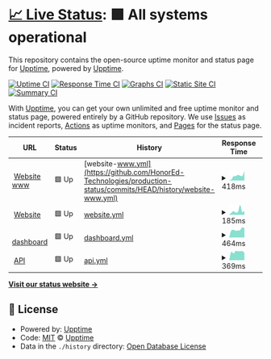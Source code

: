 # [📈 Live Status](https://upptime.github.io/upptime): <!--live status--> **🟩 All systems operational**

This repository contains the open-source uptime monitor and status page for [Upptime](https://upptime.js.org), powered by [Upptime](https://github.com/upptime/upptime).

[![Uptime CI](https://github.com/HonorEd-Technologies/production-status/workflows/Uptime%20CI/badge.svg)](https://github.com/HonorEd-Technologies/production-status/actions?query=workflow%3A%22Uptime+CI%22)
[![Response Time CI](https://github.com/HonorEd-Technologies/production-status/workflows/Response%20Time%20CI/badge.svg)](https://github.com/HonorEd-Technologies/production-status/actions?query=workflow%3A%22Response+Time+CI%22)
[![Graphs CI](https://github.com/HonorEd-Technologies/production-status/workflows/Graphs%20CI/badge.svg)](https://github.com/HonorEd-Technologies/production-status/actions?query=workflow%3A%22Graphs+CI%22)
[![Static Site CI](https://github.com/HonorEd-Technologies/production-status/workflows/Static%20Site%20CI/badge.svg)](https://github.com/HonorEd-Technologies/production-status/actions?query=workflow%3A%22Static+Site+CI%22)
[![Summary CI](https://github.com/HonorEd-Technologies/production-status/workflows/Summary%20CI/badge.svg)](https://github.com/HonorEd-Technologies/production-status/actions?query=workflow%3A%22Summary+CI%22)

With [Upptime](https://upptime.js.org), you can get your own unlimited and free uptime monitor and status page, powered entirely by a GitHub repository. We use [Issues](https://github.com/upptime/upptime/issues) as incident reports, [Actions](https://github.com/HonorEd-Technologies/production-status/actions) as uptime monitors, and [Pages](https://upptime.github.io/upptime) for the status page.

<!--start: status pages-->
<!-- This summary is generated by Upptime (https://github.com/upptime/upptime) -->
<!-- Do not edit this manually, your changes will be overwritten -->
<!-- prettier-ignore -->
| URL | Status | History | Response Time | Uptime |
| --- | ------ | ------- | ------------- | ------ |
| <img alt="" src="https://favicons.githubusercontent.com/www.honor.education" height="13"> [Website www](https://www.honor.education) | 🟩 Up | [website-www.yml](https://github.com/HonorEd-Technologies/production-status/commits/HEAD/history/website-www.yml) | <details><summary><img alt="Response time graph" src="./graphs/website-www/response-time-week.png" height="20"> 418ms</summary><br><a href="https://HonorEd-Technologies.github.io/production-status/history/website-www"><img alt="Response time 415" src="https://img.shields.io/endpoint?url=https%3A%2F%2Fraw.githubusercontent.com%2FHonorEd-Technologies%2Fproduction-status%2FHEAD%2Fapi%2Fwebsite-www%2Fresponse-time.json"></a><br><a href="https://HonorEd-Technologies.github.io/production-status/history/website-www"><img alt="24-hour response time 805" src="https://img.shields.io/endpoint?url=https%3A%2F%2Fraw.githubusercontent.com%2FHonorEd-Technologies%2Fproduction-status%2FHEAD%2Fapi%2Fwebsite-www%2Fresponse-time-day.json"></a><br><a href="https://HonorEd-Technologies.github.io/production-status/history/website-www"><img alt="7-day response time 418" src="https://img.shields.io/endpoint?url=https%3A%2F%2Fraw.githubusercontent.com%2FHonorEd-Technologies%2Fproduction-status%2FHEAD%2Fapi%2Fwebsite-www%2Fresponse-time-week.json"></a><br><a href="https://HonorEd-Technologies.github.io/production-status/history/website-www"><img alt="30-day response time 419" src="https://img.shields.io/endpoint?url=https%3A%2F%2Fraw.githubusercontent.com%2FHonorEd-Technologies%2Fproduction-status%2FHEAD%2Fapi%2Fwebsite-www%2Fresponse-time-month.json"></a><br><a href="https://HonorEd-Technologies.github.io/production-status/history/website-www"><img alt="1-year response time 415" src="https://img.shields.io/endpoint?url=https%3A%2F%2Fraw.githubusercontent.com%2FHonorEd-Technologies%2Fproduction-status%2FHEAD%2Fapi%2Fwebsite-www%2Fresponse-time-year.json"></a></details> | <details><summary><a href="https://HonorEd-Technologies.github.io/production-status/history/website-www">100.00%</a></summary><a href="https://HonorEd-Technologies.github.io/production-status/history/website-www"><img alt="All-time uptime 99.97%" src="https://img.shields.io/endpoint?url=https%3A%2F%2Fraw.githubusercontent.com%2FHonorEd-Technologies%2Fproduction-status%2FHEAD%2Fapi%2Fwebsite-www%2Fuptime.json"></a><br><a href="https://HonorEd-Technologies.github.io/production-status/history/website-www"><img alt="24-hour uptime 100.00%" src="https://img.shields.io/endpoint?url=https%3A%2F%2Fraw.githubusercontent.com%2FHonorEd-Technologies%2Fproduction-status%2FHEAD%2Fapi%2Fwebsite-www%2Fuptime-day.json"></a><br><a href="https://HonorEd-Technologies.github.io/production-status/history/website-www"><img alt="7-day uptime 100.00%" src="https://img.shields.io/endpoint?url=https%3A%2F%2Fraw.githubusercontent.com%2FHonorEd-Technologies%2Fproduction-status%2FHEAD%2Fapi%2Fwebsite-www%2Fuptime-week.json"></a><br><a href="https://HonorEd-Technologies.github.io/production-status/history/website-www"><img alt="30-day uptime 100.00%" src="https://img.shields.io/endpoint?url=https%3A%2F%2Fraw.githubusercontent.com%2FHonorEd-Technologies%2Fproduction-status%2FHEAD%2Fapi%2Fwebsite-www%2Fuptime-month.json"></a><br><a href="https://HonorEd-Technologies.github.io/production-status/history/website-www"><img alt="1-year uptime 99.97%" src="https://img.shields.io/endpoint?url=https%3A%2F%2Fraw.githubusercontent.com%2FHonorEd-Technologies%2Fproduction-status%2FHEAD%2Fapi%2Fwebsite-www%2Fuptime-year.json"></a></details>
| <img alt="" src="https://favicons.githubusercontent.com/honor.education" height="13"> [Website](http://honor.education) | 🟩 Up | [website.yml](https://github.com/HonorEd-Technologies/production-status/commits/HEAD/history/website.yml) | <details><summary><img alt="Response time graph" src="./graphs/website/response-time-week.png" height="20"> 185ms</summary><br><a href="https://HonorEd-Technologies.github.io/production-status/history/website"><img alt="Response time 182" src="https://img.shields.io/endpoint?url=https%3A%2F%2Fraw.githubusercontent.com%2FHonorEd-Technologies%2Fproduction-status%2FHEAD%2Fapi%2Fwebsite%2Fresponse-time.json"></a><br><a href="https://HonorEd-Technologies.github.io/production-status/history/website"><img alt="24-hour response time 187" src="https://img.shields.io/endpoint?url=https%3A%2F%2Fraw.githubusercontent.com%2FHonorEd-Technologies%2Fproduction-status%2FHEAD%2Fapi%2Fwebsite%2Fresponse-time-day.json"></a><br><a href="https://HonorEd-Technologies.github.io/production-status/history/website"><img alt="7-day response time 185" src="https://img.shields.io/endpoint?url=https%3A%2F%2Fraw.githubusercontent.com%2FHonorEd-Technologies%2Fproduction-status%2FHEAD%2Fapi%2Fwebsite%2Fresponse-time-week.json"></a><br><a href="https://HonorEd-Technologies.github.io/production-status/history/website"><img alt="30-day response time 183" src="https://img.shields.io/endpoint?url=https%3A%2F%2Fraw.githubusercontent.com%2FHonorEd-Technologies%2Fproduction-status%2FHEAD%2Fapi%2Fwebsite%2Fresponse-time-month.json"></a><br><a href="https://HonorEd-Technologies.github.io/production-status/history/website"><img alt="1-year response time 182" src="https://img.shields.io/endpoint?url=https%3A%2F%2Fraw.githubusercontent.com%2FHonorEd-Technologies%2Fproduction-status%2FHEAD%2Fapi%2Fwebsite%2Fresponse-time-year.json"></a></details> | <details><summary><a href="https://HonorEd-Technologies.github.io/production-status/history/website">100.00%</a></summary><a href="https://HonorEd-Technologies.github.io/production-status/history/website"><img alt="All-time uptime 99.94%" src="https://img.shields.io/endpoint?url=https%3A%2F%2Fraw.githubusercontent.com%2FHonorEd-Technologies%2Fproduction-status%2FHEAD%2Fapi%2Fwebsite%2Fuptime.json"></a><br><a href="https://HonorEd-Technologies.github.io/production-status/history/website"><img alt="24-hour uptime 100.00%" src="https://img.shields.io/endpoint?url=https%3A%2F%2Fraw.githubusercontent.com%2FHonorEd-Technologies%2Fproduction-status%2FHEAD%2Fapi%2Fwebsite%2Fuptime-day.json"></a><br><a href="https://HonorEd-Technologies.github.io/production-status/history/website"><img alt="7-day uptime 100.00%" src="https://img.shields.io/endpoint?url=https%3A%2F%2Fraw.githubusercontent.com%2FHonorEd-Technologies%2Fproduction-status%2FHEAD%2Fapi%2Fwebsite%2Fuptime-week.json"></a><br><a href="https://HonorEd-Technologies.github.io/production-status/history/website"><img alt="30-day uptime 100.00%" src="https://img.shields.io/endpoint?url=https%3A%2F%2Fraw.githubusercontent.com%2FHonorEd-Technologies%2Fproduction-status%2FHEAD%2Fapi%2Fwebsite%2Fuptime-month.json"></a><br><a href="https://HonorEd-Technologies.github.io/production-status/history/website"><img alt="1-year uptime 99.94%" src="https://img.shields.io/endpoint?url=https%3A%2F%2Fraw.githubusercontent.com%2FHonorEd-Technologies%2Fproduction-status%2FHEAD%2Fapi%2Fwebsite%2Fuptime-year.json"></a></details>
| <img alt="" src="https://favicons.githubusercontent.com/dashboard.honor.education" height="13"> [dashboard](https://dashboard.honor.education) | 🟩 Up | [dashboard.yml](https://github.com/HonorEd-Technologies/production-status/commits/HEAD/history/dashboard.yml) | <details><summary><img alt="Response time graph" src="./graphs/dashboard/response-time-week.png" height="20"> 464ms</summary><br><a href="https://HonorEd-Technologies.github.io/production-status/history/dashboard"><img alt="Response time 389" src="https://img.shields.io/endpoint?url=https%3A%2F%2Fraw.githubusercontent.com%2FHonorEd-Technologies%2Fproduction-status%2FHEAD%2Fapi%2Fdashboard%2Fresponse-time.json"></a><br><a href="https://HonorEd-Technologies.github.io/production-status/history/dashboard"><img alt="24-hour response time 556" src="https://img.shields.io/endpoint?url=https%3A%2F%2Fraw.githubusercontent.com%2FHonorEd-Technologies%2Fproduction-status%2FHEAD%2Fapi%2Fdashboard%2Fresponse-time-day.json"></a><br><a href="https://HonorEd-Technologies.github.io/production-status/history/dashboard"><img alt="7-day response time 464" src="https://img.shields.io/endpoint?url=https%3A%2F%2Fraw.githubusercontent.com%2FHonorEd-Technologies%2Fproduction-status%2FHEAD%2Fapi%2Fdashboard%2Fresponse-time-week.json"></a><br><a href="https://HonorEd-Technologies.github.io/production-status/history/dashboard"><img alt="30-day response time 406" src="https://img.shields.io/endpoint?url=https%3A%2F%2Fraw.githubusercontent.com%2FHonorEd-Technologies%2Fproduction-status%2FHEAD%2Fapi%2Fdashboard%2Fresponse-time-month.json"></a><br><a href="https://HonorEd-Technologies.github.io/production-status/history/dashboard"><img alt="1-year response time 389" src="https://img.shields.io/endpoint?url=https%3A%2F%2Fraw.githubusercontent.com%2FHonorEd-Technologies%2Fproduction-status%2FHEAD%2Fapi%2Fdashboard%2Fresponse-time-year.json"></a></details> | <details><summary><a href="https://HonorEd-Technologies.github.io/production-status/history/dashboard">100.00%</a></summary><a href="https://HonorEd-Technologies.github.io/production-status/history/dashboard"><img alt="All-time uptime 100.00%" src="https://img.shields.io/endpoint?url=https%3A%2F%2Fraw.githubusercontent.com%2FHonorEd-Technologies%2Fproduction-status%2FHEAD%2Fapi%2Fdashboard%2Fuptime.json"></a><br><a href="https://HonorEd-Technologies.github.io/production-status/history/dashboard"><img alt="24-hour uptime 100.00%" src="https://img.shields.io/endpoint?url=https%3A%2F%2Fraw.githubusercontent.com%2FHonorEd-Technologies%2Fproduction-status%2FHEAD%2Fapi%2Fdashboard%2Fuptime-day.json"></a><br><a href="https://HonorEd-Technologies.github.io/production-status/history/dashboard"><img alt="7-day uptime 100.00%" src="https://img.shields.io/endpoint?url=https%3A%2F%2Fraw.githubusercontent.com%2FHonorEd-Technologies%2Fproduction-status%2FHEAD%2Fapi%2Fdashboard%2Fuptime-week.json"></a><br><a href="https://HonorEd-Technologies.github.io/production-status/history/dashboard"><img alt="30-day uptime 100.00%" src="https://img.shields.io/endpoint?url=https%3A%2F%2Fraw.githubusercontent.com%2FHonorEd-Technologies%2Fproduction-status%2FHEAD%2Fapi%2Fdashboard%2Fuptime-month.json"></a><br><a href="https://HonorEd-Technologies.github.io/production-status/history/dashboard"><img alt="1-year uptime 100.00%" src="https://img.shields.io/endpoint?url=https%3A%2F%2Fraw.githubusercontent.com%2FHonorEd-Technologies%2Fproduction-status%2FHEAD%2Fapi%2Fdashboard%2Fuptime-year.json"></a></details>
| <img alt="" src="https://favicons.githubusercontent.com/api.honor.education" height="13"> [API](https://api.honor.education) | 🟩 Up | [api.yml](https://github.com/HonorEd-Technologies/production-status/commits/HEAD/history/api.yml) | <details><summary><img alt="Response time graph" src="./graphs/api/response-time-week.png" height="20"> 369ms</summary><br><a href="https://HonorEd-Technologies.github.io/production-status/history/api"><img alt="Response time 318" src="https://img.shields.io/endpoint?url=https%3A%2F%2Fraw.githubusercontent.com%2FHonorEd-Technologies%2Fproduction-status%2FHEAD%2Fapi%2Fapi%2Fresponse-time.json"></a><br><a href="https://HonorEd-Technologies.github.io/production-status/history/api"><img alt="24-hour response time 319" src="https://img.shields.io/endpoint?url=https%3A%2F%2Fraw.githubusercontent.com%2FHonorEd-Technologies%2Fproduction-status%2FHEAD%2Fapi%2Fapi%2Fresponse-time-day.json"></a><br><a href="https://HonorEd-Technologies.github.io/production-status/history/api"><img alt="7-day response time 369" src="https://img.shields.io/endpoint?url=https%3A%2F%2Fraw.githubusercontent.com%2FHonorEd-Technologies%2Fproduction-status%2FHEAD%2Fapi%2Fapi%2Fresponse-time-week.json"></a><br><a href="https://HonorEd-Technologies.github.io/production-status/history/api"><img alt="30-day response time 338" src="https://img.shields.io/endpoint?url=https%3A%2F%2Fraw.githubusercontent.com%2FHonorEd-Technologies%2Fproduction-status%2FHEAD%2Fapi%2Fapi%2Fresponse-time-month.json"></a><br><a href="https://HonorEd-Technologies.github.io/production-status/history/api"><img alt="1-year response time 318" src="https://img.shields.io/endpoint?url=https%3A%2F%2Fraw.githubusercontent.com%2FHonorEd-Technologies%2Fproduction-status%2FHEAD%2Fapi%2Fapi%2Fresponse-time-year.json"></a></details> | <details><summary><a href="https://HonorEd-Technologies.github.io/production-status/history/api">100.00%</a></summary><a href="https://HonorEd-Technologies.github.io/production-status/history/api"><img alt="All-time uptime 100.00%" src="https://img.shields.io/endpoint?url=https%3A%2F%2Fraw.githubusercontent.com%2FHonorEd-Technologies%2Fproduction-status%2FHEAD%2Fapi%2Fapi%2Fuptime.json"></a><br><a href="https://HonorEd-Technologies.github.io/production-status/history/api"><img alt="24-hour uptime 100.00%" src="https://img.shields.io/endpoint?url=https%3A%2F%2Fraw.githubusercontent.com%2FHonorEd-Technologies%2Fproduction-status%2FHEAD%2Fapi%2Fapi%2Fuptime-day.json"></a><br><a href="https://HonorEd-Technologies.github.io/production-status/history/api"><img alt="7-day uptime 100.00%" src="https://img.shields.io/endpoint?url=https%3A%2F%2Fraw.githubusercontent.com%2FHonorEd-Technologies%2Fproduction-status%2FHEAD%2Fapi%2Fapi%2Fuptime-week.json"></a><br><a href="https://HonorEd-Technologies.github.io/production-status/history/api"><img alt="30-day uptime 100.00%" src="https://img.shields.io/endpoint?url=https%3A%2F%2Fraw.githubusercontent.com%2FHonorEd-Technologies%2Fproduction-status%2FHEAD%2Fapi%2Fapi%2Fuptime-month.json"></a><br><a href="https://HonorEd-Technologies.github.io/production-status/history/api"><img alt="1-year uptime 100.00%" src="https://img.shields.io/endpoint?url=https%3A%2F%2Fraw.githubusercontent.com%2FHonorEd-Technologies%2Fproduction-status%2FHEAD%2Fapi%2Fapi%2Fuptime-year.json"></a></details>

<!--end: status pages-->

[**Visit our status website →**](https://upptime.github.io/upptime)

## 📄 License

- Powered by: [Upptime](https://github.com/upptime/upptime)
- Code: [MIT](./LICENSE) © [Upptime](https://upptime.js.org)
- Data in the `./history` directory: [Open Database License](https://opendatacommons.org/licenses/odbl/1-0/)
